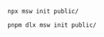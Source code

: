 ```shell renderer="common" language="js" packageManager="npx"
npx msw init public/
```

```shell renderer="common" language="js" packageManager="pnpm"
pnpm dlx msw init public/
```

